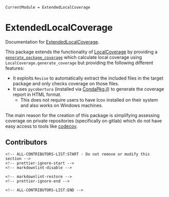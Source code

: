 ```@meta
CurrentModule = ExtendedLocalCoverage
```

# ExtendedLocalCoverage

Documentation for [ExtendedLocalCoverage](https://github.com/disberd/ExtendedLocalCoverage.jl).

This package extends the functionality of [LocalCoverage](https://github.com/JuliaCI/LocalCoverage.jl) by providing a [`generate_package_coverage`](@ref) which calculate local coverage using `LocalCoverage.generate_coverage` but providing the following different features:
- It exploits `Revise` to automatically extract the included files in the target package and only checks coverage on those files.
- It uses `pycobertura` (installed via [CondaPkg.jl](https://github.com/cjdoris/CondaPkg.jl)) to generate the coverage report in HTML format.
  - This does not require users to have lcov installed on their system and also works on Windows machines.

The main reason for the creation of this package is simplifying assessing coverage on private repositories (specifically on gitlab) which do not have easy access to tools like [codecov](https://about.codecov.io/).

## Contributors

```@raw html
<!-- ALL-CONTRIBUTORS-LIST:START - Do not remove or modify this section -->
<!-- prettier-ignore-start -->
<!-- markdownlint-disable -->

<!-- markdownlint-restore -->
<!-- prettier-ignore-end -->

<!-- ALL-CONTRIBUTORS-LIST:END -->
```
